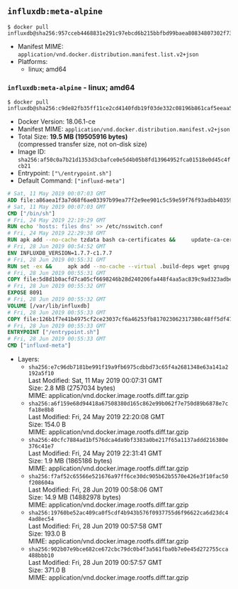 ## `influxdb:meta-alpine`

```console
$ docker pull influxdb@sha256:957cceb4468831e291c97ebcd6b215bbfbd99baea80834807302f7310eef5ec1
```

-	Manifest MIME: `application/vnd.docker.distribution.manifest.list.v2+json`
-	Platforms:
	-	linux; amd64

### `influxdb:meta-alpine` - linux; amd64

```console
$ docker pull influxdb@sha256:c9de82fb35ff11ce2cd4140fdb19f03de332c08196b861caf5eeaa5a26b849a3
```

-	Docker Version: 18.06.1-ce
-	Manifest MIME: `application/vnd.docker.distribution.manifest.v2+json`
-	Total Size: **19.5 MB (19505916 bytes)**  
	(compressed transfer size, not on-disk size)
-	Image ID: `sha256:af50c0a7b21d1353d3cbafce0e5d4b05b8fd13964952fca01518e0d45c4fcb21`
-	Entrypoint: `["\/entrypoint.sh"]`
-	Default Command: `["influxd-meta"]`

```dockerfile
# Sat, 11 May 2019 00:07:03 GMT
ADD file:a86aea1f3a7d68f6ae03397b99ea77f2e9ee901c5c59e59f76f93adbb4035913 in / 
# Sat, 11 May 2019 00:07:03 GMT
CMD ["/bin/sh"]
# Fri, 24 May 2019 22:19:29 GMT
RUN echo 'hosts: files dns' >> /etc/nsswitch.conf
# Fri, 24 May 2019 22:29:38 GMT
RUN apk add --no-cache tzdata bash ca-certificates &&     update-ca-certificates
# Fri, 28 Jun 2019 00:54:52 GMT
ENV INFLUXDB_VERSION=1.7.7-c1.7.7
# Fri, 28 Jun 2019 00:55:31 GMT
RUN set -ex &&     apk add --no-cache --virtual .build-deps wget gnupg tar &&     for key in         05CE15085FC09D18E99EFB22684A14CF2582E0C5 ;     do         gpg --keyserver ha.pool.sks-keyservers.net --recv-keys "$key" ||         gpg --keyserver pgp.mit.edu --recv-keys "$key" ||         gpg --keyserver keyserver.pgp.com --recv-keys "$key" ;     done &&     wget --no-verbose https://dl.influxdata.com/enterprise/releases/influxdb-meta-${INFLUXDB_VERSION}-static_linux_amd64.tar.gz.asc &&     wget --no-verbose https://dl.influxdata.com/enterprise/releases/influxdb-meta-${INFLUXDB_VERSION}-static_linux_amd64.tar.gz &&     gpg --batch --verify influxdb-meta-${INFLUXDB_VERSION}-static_linux_amd64.tar.gz.asc influxdb-meta-${INFLUXDB_VERSION}-static_linux_amd64.tar.gz &&     mkdir -p /usr/src &&     tar -C /usr/src -xzf influxdb-meta-${INFLUXDB_VERSION}-static_linux_amd64.tar.gz &&     rm -f /usr/src/influxdb-*/influxdb-meta.conf &&     chmod +x /usr/src/influxdb-*/* &&     cp -a /usr/src/influxdb-*/* /usr/bin/ &&     rm -rf *.tar.gz* /usr/src /root/.gnupg &&     apk del .build-deps
# Fri, 28 Jun 2019 00:55:31 GMT
COPY file:5d8d1b0acfd7ca05cf6698246b28d240206fa448f4aa5ac839c9ad323adbeac2 in /etc/influxdb/influxdb-meta.conf 
# Fri, 28 Jun 2019 00:55:32 GMT
EXPOSE 8091
# Fri, 28 Jun 2019 00:55:32 GMT
VOLUME [/var/lib/influxdb]
# Fri, 28 Jun 2019 00:55:33 GMT
COPY file:126b1f7e41b4975cf2ce23037cf6a46253fb817023062317380c48ff5df47228 in /entrypoint.sh 
# Fri, 28 Jun 2019 00:55:33 GMT
ENTRYPOINT ["/entrypoint.sh"]
# Fri, 28 Jun 2019 00:55:33 GMT
CMD ["influxd-meta"]
```

-	Layers:
	-	`sha256:e7c96db7181be991f19a9fb6975cdbbd73c65f4a2681348e63a141a2192a5f10`  
		Last Modified: Sat, 11 May 2019 00:07:31 GMT  
		Size: 2.8 MB (2757034 bytes)  
		MIME: application/vnd.docker.image.rootfs.diff.tar.gzip
	-	`sha256:a6f159e68d94418a67508380d165c862e99b062f7e750d89b6878e7cfa18e8b8`  
		Last Modified: Fri, 24 May 2019 22:20:08 GMT  
		Size: 154.0 B  
		MIME: application/vnd.docker.image.rootfs.diff.tar.gzip
	-	`sha256:40cfc7884ad1bf576dca4da9bf3383a0be217f65a1137addd216380e376c41e7`  
		Last Modified: Fri, 24 May 2019 22:31:41 GMT  
		Size: 1.9 MB (1865186 bytes)  
		MIME: application/vnd.docker.image.rootfs.diff.tar.gzip
	-	`sha256:f7af52c65566e521676a97ff6ce30dc905b62b5570e426e3f10fac50f208604a`  
		Last Modified: Fri, 28 Jun 2019 00:58:06 GMT  
		Size: 14.9 MB (14882978 bytes)  
		MIME: application/vnd.docker.image.rootfs.diff.tar.gzip
	-	`sha256:19760be52ac409ca0f5cdf4b943b576f0937755d6f96622ca6d23dc44ad8ec54`  
		Last Modified: Fri, 28 Jun 2019 00:57:58 GMT  
		Size: 193.0 B  
		MIME: application/vnd.docker.image.rootfs.diff.tar.gzip
	-	`sha256:902b07e9bce682ce672cbc79dc0b4f3a561fba0b7e0e45d272755cca488bbb10`  
		Last Modified: Fri, 28 Jun 2019 00:57:57 GMT  
		Size: 371.0 B  
		MIME: application/vnd.docker.image.rootfs.diff.tar.gzip
